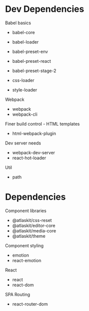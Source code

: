 # Dev Dependencies

Babel basics
- babel-core
- babel-loader
- babel-preset-env
- babel-preset-react
- babel-preset-stage-2

- css-loader
- style-loader

Webpack
- webpack
- webpack-cli

Finer build control - HTML templates
- html-webpack-plugin

Dev server needs
- webpack-dev-server
- react-hot-loader

Util
- path

# Dependencies

Component libraries
- @atlaskit/css-reset
- @atlaskit/editor-core
- @atlaskit/media-core
- @atlaskit/theme

Component styling
- emotion
- react-emotion

React
- react
- react-dom

SPA Routing
- react-router-dom

